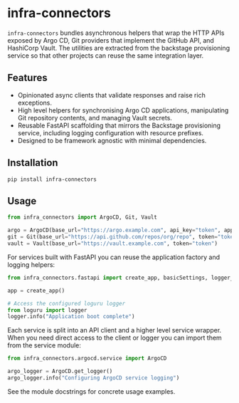 # infra-connectors

`infra-connectors` bundles asynchronous helpers that wrap the HTTP APIs exposed by Argo CD, Git providers that implement the GitHub API, and HashiCorp Vault. The utilities are extracted from the backstage provisioning service so that other projects can reuse the same integration layer.

## Features

* Opinionated async clients that validate responses and raise rich exceptions.
* High level helpers for synchronising Argo CD applications, manipulating Git repository contents, and managing Vault secrets.
* Reusable FastAPI scaffolding that mirrors the Backstage provisioning service, including logging configuration with resource prefixes.
* Designed to be framework agnostic with minimal dependencies.

## Installation

```
pip install infra-connectors
```

## Usage

```python
from infra_connectors import ArgoCD, Git, Vault

argo = ArgoCD(base_url="https://argo.example.com", api_key="token", application_set_timeout=30)
git = Git(base_url="https://api.github.com/repos/org/repo", token="token")
vault = Vault(base_url="https://vault.example.com", token="token")
```

For services built with FastAPI you can reuse the application factory and logging helpers:

```python
from infra_connectors.fastapi import create_app, basicSettings, logger_config

app = create_app()

# Access the configured loguru logger
from loguru import logger
logger.info("Application boot complete")
```

Each service is split into an API client and a higher level service wrapper. When you
need direct access to the client or logger you can import them from the service module:

```python
from infra_connectors.argocd.service import ArgoCD

argo_logger = ArgoCD.get_logger()
argo_logger.info("Configuring ArgoCD service logging")
```

See the module docstrings for concrete usage examples.

